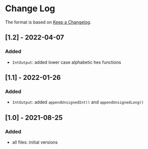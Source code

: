 # Change Log

The format is based on [Keep a Changelog](http://keepachangelog.com/).

## [1.2] - 2022-04-07
### Added
- `IntOutput`: added lower case alphabetic hex functions

## [1.1] - 2022-01-26
### Added
- `IntOutput`: added `appendUnsignedInt()` and `appendUnsignedLong()`

## [1.0] - 2021-08-25
### Added
- all files: initial versions
